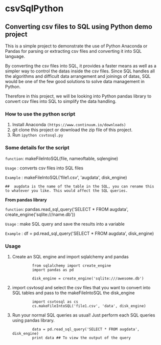 # csvSqlPython

## Converting csv files to SQL using Python demo project

This is a simple project to demonstrate the use of Python Anaconda or Pandas for parsing or extracting csv files and converting it into SQL language.

By converting the csv files into SQL, it provides a faster means as well as a simpler way to control the datas inside the csv files. Since SQL handles all the algorithms and difficult data arrangement and joinings of datas, SQL would be one of the few good solutions to solve data management in Python.

Therefore in this project, we will be looking into Python pandas library to convert csv files into SQL to simplify the data handling.



### How to use the python script

1. Install Anaconda `(https://www.continuum.io/downloads)`
2. git clone this project or download the zip file of this project.
3. Run `ipython csvtosql.py`



### Some details for the script


`function`: makeFileIntoSQL(file, nameoftable, sqlengine)

`Usage`   : converts csv files into SQL files

`Example` : makeFileIntoSQL('file1.csv', 'augdata', disk_engine) 

``##  augdata is the name of the table in the SQL, you can rename this to whatever you like. This would affect the SQL queries.``



**From pandas library**


`function`: pandas.read_sql_query('SELECT * FROM augdata', create_engine('sqlite:///name.db'))

`Usage`   : make SQL query and save the results into a variable

`Example` : df = pd.read_sql_query('SELECT * FROM augdata', disk_engine)

### Usage

1. Create an SQL engine and import sqlalchemy and pandas

				from sqlalchemy import create_engine
                import pandas as pd

				disk_engine = create_engine('sqlite:///awesome.db')

2. import csvtosql and select the csv files that you want to convert into SQL tables and pass to the makeFileIntoSQL the disk_engine

				import csvtosql as cs
                cs.makeFileIntoSQL('file1.csv', 'data', disk_engine)

3. Run your normal SQL queries as usual! Just perform each SQL queries using pandas library.

				data = pd.read_sql_query('SELECT * FROM augdata', disk_engine)
                print data ## To view the output of the query








